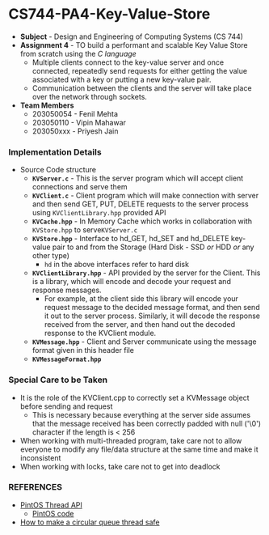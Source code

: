 # CS744-PA4-Key-Value-Store


- **Subject** - Design and Engineering of Computing Systems (CS 744)
- **Assignment 4** - TO build a performant and scalable Key Value Store from scratch using the *C language*
    - Multiple clients connect to the key-value server and once connected, repeatedly send requests for either getting the value associated with a key or putting a new key-value pair.
    - Communication between the clients and the server will take place over the network through sockets.
- **Team Members**
    - 203050054 - Fenil Mehta
    - 203050110 - Vipin Mahawar
    - 203050xxx - Priyesh Jain


### Implementation Details
- Source Code structure
    - **`KVServer.c`** - This is the server program which will accept client connections and serve them
    - **`KVClient.c`** - Client program which will make connection with server and then send GET, PUT, DELETE requests to the server process using `KVClientLibrary.hpp` provided API
    - **`KVCache.hpp`** - In Memory Cache which works in collaboration with `KVStore.hpp` to serve`KVServer.c`
    - **`KVStore.hpp`** - Interface to hd_GET, hd_SET and hd_DELETE key-value pair to and from the Storage (Hard Disk - SSD *or* HDD *or* any other type)
        - `hd` in the above interfaces refer to hard disk
    - **`KVClientLibrary.hpp`** - API provided by the server for the Client. This is a library, which will encode and decode your request and response messages.
        - For example, at the client side this library will encode your request message to the decided message format, and then send it out to the server process. Similarly, it will decode the response received from the server, and then hand out the decoded response to the KVClient module. 
    - **`KVMessage.hpp`** - Client and Server communicate using the message format given in this header file
    - **`KVMessageFormat.hpp`**


### Special Care to be Taken
- It is the role of the KVClient.cpp to correctly set a KVMessage object before sending and request
    - This is necessary because everything at the server side assumes that the message received has been correctly padded with null ('\0') character if the length is < 256  
- When working with multi-threaded program, take care not to allow everyone to modify any file/data structure at the same time and make it inconsistent
- When working with locks, take care not to get into deadlock


### REFERENCES
- [PintOS Thread API](https://github.com/guilload/cs140/blob/master/ps0/pintos_thread.h)
    - [PintOS code](http://people.cs.ksu.edu/~bstinson/courses/cis520/grandepintos.proj1/threads/synch.c)
- [How to make a circular queue thread safe](https://stackoverflow.com/questions/15751410/how-do-i-make-a-circular-queue-thread-safe)
